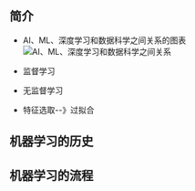 ## 简介

- AI、ML、深度学习和数据科学之间关系的图表![AI、ML、深度学习和数据科学之间关系](https://cdn.jsdelivr.net/gh/crush598/image@main/%E4%BA%8C%E5%88%86/202208191645653.png)

- 监督学习
- 无监督学习
- 特征选取--》过拟合

## 机器学习的历史

## 机器学习的流程

